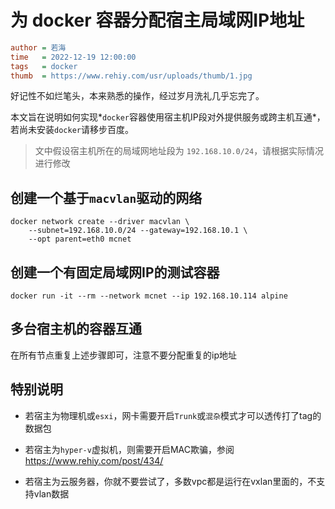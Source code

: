 # 为 docker 容器分配宿主局域网IP地址

```ini
author = 若海
time   = 2022-12-19 12:00:00
tags   = docker
thumb  = https://www.rehiy.com/usr/uploads/thumb/1.jpg
```

好记性不如烂笔头，本来熟悉的操作，经过岁月洗礼几乎忘完了。

本文旨在说明如何实现*`docker`容器使用宿主机IP段对外提供服务或跨主机互通*，若尚未安装`docker`请移步百度。

> 文中假设宿主机所在的局域网地址段为 `192.168.10.0/24`，请根据实际情况进行修改

## 创建一个基于`macvlan`驱动的网络

```shell
docker network create --driver macvlan \
    --subnet=192.168.10.0/24 --gateway=192.168.10.1 \
    --opt parent=eth0 mcnet
```

## 创建一个有固定局域网IP的测试容器

```shell
docker run -it --rm --network mcnet --ip 192.168.10.114 alpine
```

## 多台宿主机的容器互通

在所有节点重复上述步骤即可，注意不要分配重复的ip地址

## 特别说明

- 若宿主为物理机或`esxi`，网卡需要开启`Trunk`或`混杂`模式才可以透传打了tag的数据包

- 若宿主为`hyper-v`虚拟机，则需要开启MAC欺骗，参阅 https://www.rehiy.com/post/434/

- 若宿主为云服务器，你就不要尝试了，多数vpc都是运行在vxlan里面的，不支持vlan数据
